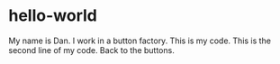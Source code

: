 # hello-world

My name is Dan. I work in a button factory. This is my code.
This is the second line of my code. Back to the buttons.
